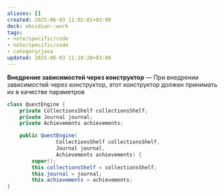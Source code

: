 ```yaml
---
aliases: []
created: 2025-06-03 11:02:01+03:00
deck: obsidian::work
tags:
- note/specific/code
- note/specific/code
- category/java
updated: 2025-06-03 11:10:20+03:00
---
```


**Внедрение зависимостей через конструктор**
—
При внедрении зависимостей через конструктор, этот конструктор должен принимать их в качестве параметров
```java
class QuestEngine {
	private CollectionsShelf collectionsShelf;
	private Journal journal;
	private Achievements achievements;

	public QuestEngine(
				CollectionsShelf collectionsShelf,
				Journal journal,
				Achievements achievements) {
		super();
		this.collectionsShelf = collectionsShelf;
		this.journal = journal;
		this.achievements = achievements;
}
```
